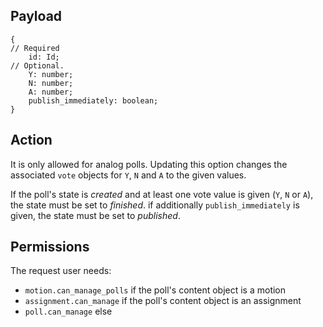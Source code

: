 ## Payload
```
{
// Required
    id: Id;
// Optional.
    Y: number;
    N: number;
    A: number;
    publish_immediately: boolean;
}
```

## Action
It is only allowed for analog polls. Updating this option changes the associated `vote` objects for `Y`, `N` and `A` to the given values.

If the poll's state is *created* and at least one vote value is given (`Y`, `N` or `A`), the state must be set to *finished*. if additionally `publish_immediately` is given, the state must be set to *published*.

## Permissions
The request user needs:
- `motion.can_manage_polls` if the poll's content object is a motion
- `assignment.can_manage` if the poll's content object is an assignment
- `poll.can_manage` else

